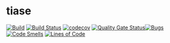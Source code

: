 tiase
=

[![Build](https://github.com/cedfactory/tiase/actions/workflows/build.yml/badge.svg)](https://github.com/cedfactory/tiase/actions)
[![Build Status](https://travis-ci.com/cedfactory/tiase.svg?branch=main)](https://travis-ci.com/cedfactory/tiase)
[![codecov](https://codecov.io/gh/cedfactory/tiase/branch/main/graph/badge.svg)](https://codecov.io/gh/cedfactory/tiase)
[![Quality Gate Status](https://sonarcloud.io/api/project_badges/measure?project=cedfactory_f&metric=alert_status)](https://sonarcloud.io/dashboard?id=cedfactory_f)[![Bugs](https://sonarcloud.io/api/project_badges/measure?project=cedfactory_f&metric=bugs)](https://sonarcloud.io/dashboard?id=cedfactory_f)
[![Code Smells](https://sonarcloud.io/api/project_badges/measure?project=cedfactory_f&metric=code_smells)](https://sonarcloud.io/dashboard?id=cedfactory_f)
[![Lines of Code](https://sonarcloud.io/api/project_badges/measure?project=cedfactory_f&metric=ncloc)](https://sonarcloud.io/dashboard?id=cedfactory_f)